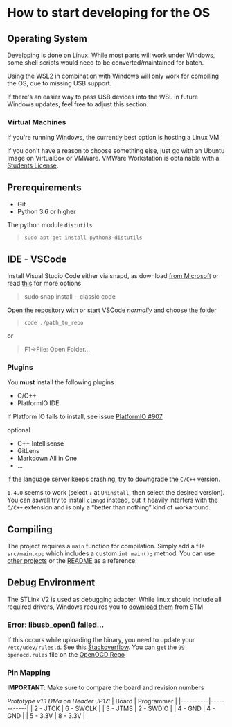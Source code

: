 # How to start developing for the OS

## Operating System
Developing is done on Linux. While most parts will work under Windows, some shell scripts would need to be converted/maintained for batch.

Using the WSL2 in combination with Windows will only work for compiling the OS, due to missing USB support.

If there's an easier way to pass USB devices into the WSL in future Windows updates, feel free to adjust this section.


### Virtual Machines
If you're running Windows, the currently best option is hosting a Linux VM.

If you don't have a reason to choose something else, just go with an Ubuntu Image on VirtualBox or VMWare. VMWare Workstation is obtainable with a [Students License](https://intranetportal.hs-esslingen.de/de/he-portal/meine-hochschule/rechenzentrum/software-und-hardwareangebot.html).

## Prerequirements

* Git
* Python 3.6 or higher

The python module `distutils`
> `sudo apt-get install python3-distutils`


## IDE - VSCode
Install Visual Studio Code
either via snapd, as download [from Microsoft](https://code.visualstudio.com/) or read [this](https://code.visualstudio.com/docs/setup/linux) for more options
> sudo snap install --classic code 

Open the repository with or start VSCode *normally* and choose the folder
> `code ./path_to_repo`
 
or

> F1->File: Open Folder...


### Plugins
You **must** install the following plugins
* C/C++
* PlatformIO IDE

If Platform IO fails to install, see issue [PlatformIO #907](https://github.com/platformio/platformio-vscode-ide/issues/907)  

optional
* C++ Intellisense
* GitLens
* Markdown All in One
* ...

if the language server keeps crashing, try to downgrade the `C/C++` version. 

`1.4.0` seems to work (select `↓` at `Uninstall`, then select the desired version). You can aswell try to install `clangd` instead, but it heavily interfers with the `C/C++` extension and is only a “better than nothing” kind of workaround.

## Compiling

The project requires a `main` function for compilation. Simply add a file `src/main.cpp` which includes a custom `int main();` method. You can use [other projects](https://github.com/Rennstall/Cooling_2020) or the [README](README.md) as a reference.


## Debug Environment

The STLink V2 is used as debugging adapter.
While linux should include all required drivers, Windows requires you to [download them](https://www.st.com/en/development-tools/stsw-link009.html) from STM


### Error: libusb_open() failed...
If this occurs while uploading the binary, you need to update your `/etc/udev/rules.d`. See this [Stackoverflow](https://stackoverflow.com/a/48853773).
You can get the `99-openocd.rules` file on the [OpenOCD Repo](https://raw.githubusercontent.com/bcmi-labs/OpenOCD/master/contrib/99-openocd.rules)


### Pin Mapping
**IMPORTANT**: Make sure to compare the board and revision numbers


*Prototype v1.1 DMa on Header JP17:*
| Board    | Programmer |
|----------|------------|
| 2 - JTCK | 6 - SWCLK  |
| 3 - JTMS | 2 - SWDIO  |
| 4 - GND  | 4 - GND    |
| 5 - 3.3V | 8 - 3.3V   |